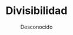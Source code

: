 ---
title: "Divisibilidad"
year: 2013
thumbnail: "assets/img/Logo-omt.png"
topic: "Teoría de Números"
file: "assets/pdf/Material/Divisibilidad-1.pdf"
author: "Desconocido"
level: "Básico"
alttext: "¿Qué significa dividir realmente?"
---